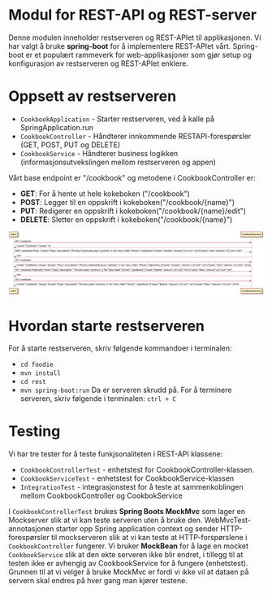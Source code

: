 # Modul for REST-API og REST-server

Denne modulen inneholder restserveren og REST-APIet til applikasjonen. Vi har valgt å bruke **spring-boot** for å implementere REST-APIet vårt.
Spring-boot er et populært rammeverk for web-applikasjoner som gjør setup og konfigurasjon av restserveren og REST-APIet enklere.

# Oppsett av restserveren
- `CookbookApplication` - Starter restserveren, ved å kalle på SpringApplication.run
- `CookbookController` - Håndterer innkommende RESTAPI-forespørsler (GET, POST, PUT og DELETE)
- `CookbookService` - Håndterer business logikken (informasjonsutvekslingen mellom restserveren og appen) 

Vårt base endpoint er "/cookbook" og metodene i CookbookController er:

- **GET**: For å hente ut hele kokeboken ("/cookbook")
- **POST**: Legger til en oppskrift i kokeboken("/cookbook/{name}")
- **PUT**: Redigerer en oppskrift i kokeboken("/cookbook/{name}/edit")
- **DELETE**: Sletter en oppskrift i kokeboken("/cookbook/{name}")

![rest](rest.png)

# Hvordan starte restserveren
For å starte restserveren, skriv følgende kommandoer i terminalen: 
- `cd foodie`
- `mvn install` 
- `cd rest`
- `mvn spring-boot:run`
Da er serveren skrudd på. For å terminere serveren, skriv følgende i terminalen: `ctrl + C`


# Testing

Vi har tre tester for å teste funkjsonaliteten i REST-API klassene:

- `CookbookControllerTest` - enhetstest for CookbookController-klassen. 
- `CookbookServiceTest` - enhetstest for CookbookService-klassen
- `IntegrationTest` - integrasjonstest for å teste at sammenkoblingen mellom CookbookController og CookbokService

I `CookbookControllerTest` brukes **Spring Boots MockMvc** som lager en Mockserver slik at vi kan teste serveren uten å bruke den. WebMvcTest-annotasjonen starter opp Spring application context og sender HTTP-forespørsler til mockserveren slik at vi kan teste at HTTP-forspørslene i `CookbookController` fungerer. Vi bruker **MockBean** for å lage en mocket `CookbookService` slik at den ekte serveren ikke blir endret, i tillegg til at testen ikke er avhengig av CookbookService for å fungere (enhetstest). Grunnen til at vi velger å bruke MockMvc er fordi vi ikke vil at dataen på servern skal endres på hver gang man kjører testene.

